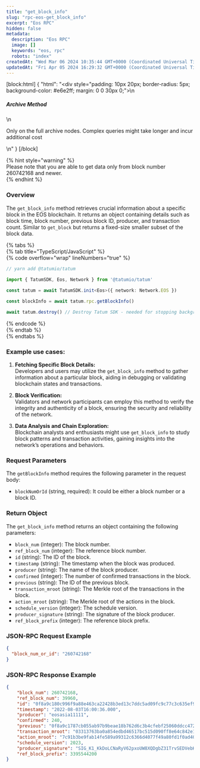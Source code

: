 ```yaml
---
title: "get_block_info"
slug: "rpc-eos-get_block_info"
excerpt: "Eos RPC"
hidden: false
metadata: 
  description: "Eos RPC"
  image: []
  keywords: "eos, rpc"
  robots: "index"
createdAt: "Wed Mar 06 2024 10:35:44 GMT+0000 (Coordinated Universal Time)"
updatedAt: "Fri Apr 05 2024 16:29:32 GMT+0000 (Coordinated Universal Time)"
---
```

[block:html]
{
  "html": "<div style=\"padding: 10px 20px; border-radius: 5px; background-color: #e6e2ff; margin: 0 0 30px 0;\">\n  <h5>Archive Method</h5>\n  <p>Only on the full archive nodes. Complex queries might take longer and incur additional cost</p>\n</div>"
}
[/block]


{% hint style="warning" %}  
Please note that you are able to get data only from block number 260742168 and newer.  
{% endhint %}

### Overview

The `get_block_info` method retrieves crucial information about a specific block in the EOS blockchain. It returns an object containing details such as block time, block number, previous block ID, producer, and transaction count. Similar to `get_block` but returns a fixed-size smaller subset of the block data.

{% tabs %}  
{% tab title="TypeScript/JavaScript" %}  
{% code overflow="wrap" lineNumbers="true" %}

```typescript
// yarn add @tatumio/tatum

import { TatumSDK, Eos, Network } from '@tatumio/tatum'
  
const tatum = await TatumSDK.init<Eos>({ network: Network.EOS })

const blockInfo = await tatum.rpc.getBlockInfo()

await tatum.destroy() // Destroy Tatum SDK - needed for stopping background jobs
```

{% endcode %}  
{% endtab %}  
{% endtabs %}

### Example use cases:

1. **Fetching Specific Block Details:**  
   Developers and users may utilize the `get_block_info` method to gather information about a particular block, aiding in debugging or validating blockchain states and transactions.

2. **Block Verification:**  
   Validators and network participants can employ this method to verify the integrity and authenticity of a block, ensuring the security and reliability of the network.

3. **Data Analysis and Chain Exploration:**  
   Blockchain analysts and enthusiasts might use `get_block_info` to study block patterns and transaction activities, gaining insights into the network’s operations and behaviors.

### Request Parameters

The `getBlockInfo` method requires the following parameter in the request body:

- `blockNumOrId` (string, required): It could be either a block number or a block ID.

### Return Object

The `get_block_info` method returns an object containing the following parameters:

- `block_num` (integer): The block number.
- `ref_block_num` (integer): The reference block number.
- `id` (string): The ID of the block.
- `timestamp` (string): The timestamp when the block was produced.
- `producer` (string): The name of the block producer.
- `confirmed` (integer): The number of confirmed transactions in the block.
- `previous` (string): The ID of the previous block.
- `transaction_mroot` (string): The Merkle root of the transactions in the block.
- `action_mroot` (string): The Merkle root of the actions in the block.
- `schedule_version` (integer): The schedule version.
- `producer_signature` (string): The signature of the block producer.
- `ref_block_prefix` (integer): The reference block prefix.

### JSON-RPC Request Example

```json
{
  "block_num_or_id": "260742168"
}
```

### JSON-RPC Response Example

```json
{
    "block_num": 260742168,
    "ref_block_num": 39960,
    "id": "0f8a9c180c996f9a88e463ca22428b3ed13c7ddc5ad09fc9c77c3c635ef9872b",
    "timestamp": "2022-08-03T16:00:36.000",
    "producer": "eosasia11111",
    "confirmed": 240,
    "previous": "0f8a9c1787cb055ab97b9beae18b762d6c3b4cfebf25060ddcc47213a2ef64d2",
    "transaction_mroot": "03313763ba0a854edbd46517bc515d090ff8e64c842e19ab91fb61f6f7bb0ce8",
    "action_mroot": "7c91b3be9fab14fe589a99312c6366d4077f49a80fd1f0ad4077f7575bbb4fe8",
    "schedule_version": 2023,
    "producer_signature": "SIG_K1_KkDoLCNaRyV62pxoUW8XQDgbZ31TrvSEDVebKFrL6fU8EsVkEFL7Wx8YMXyx2ydqY9KhPSYKQZD6dtD2cnbBmsETsZsdxt",
    "ref_block_prefix": 3395544200
}
```
